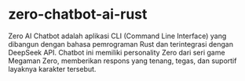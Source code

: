 # zero-chatbot-ai-rust
Zero AI Chatbot adalah aplikasi CLI (Command Line Interface) yang dibangun dengan bahasa pemrograman Rust dan terintegrasi dengan DeepSeek API. Chatbot ini memiliki personality Zero dari seri game Megaman Zero, memberikan respons yang tenang, tegas, dan suportif layaknya karakter tersebut.
